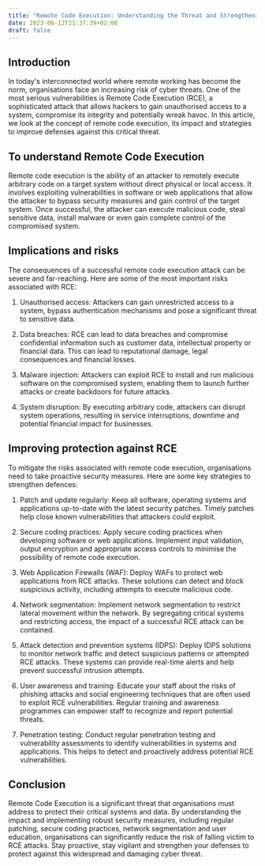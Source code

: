 ```yaml
---
title: "Remote Code Execution: Understanding the Threat and Strengthening Defences"
date: 2023-06-12T21:37:39+02:00
draft: false
---
```


## Introduction

In today's interconnected world where remote working has become the norm, organisations face an increasing risk of cyber threats. One of the most serious vulnerabilities is Remote Code Execution (RCE), a sophisticated attack that allows hackers to gain unauthorised access to a system, compromise its integrity and potentially wreak havoc. In this article, we look at the concept of remote code execution, its impact and strategies to improve defenses against this critical threat.



## To understand Remote Code Execution

Remote code execution is the ability of an attacker to remotely execute arbitrary code on a target system without direct physical or local access. It involves exploiting vulnerabilities in software or web applications that allow the attacker to bypass security measures and gain control of the target system. Once successful, the attacker can execute malicious code, steal sensitive data, install malware or even gain complete control of the compromised system.



## Implications and risks

The consequences of a successful remote code execution attack can be severe and far-reaching. Here are some of the most important risks associated with RCE:



1. Unauthorised access: Attackers can gain unrestricted access to a system, bypass authentication mechanisms and pose a significant threat to sensitive data.



1. Data breaches: RCE can lead to data breaches and compromise confidential information such as customer data, intellectual property or financial data. This can lead to reputational damage, legal consequences and financial losses.



1. Malware injection: Attackers can exploit RCE to install and run malicious software on the compromised system, enabling them to launch further attacks or create backdoors for future attacks.



1. System disruption: By executing arbitrary code, attackers can disrupt system operations, resulting in service interruptions, downtime and potential financial impact for businesses.



## Improving protection against RCE

To mitigate the risks associated with remote code execution, organisations need to take proactive security measures. Here are some key strategies to strengthen defences:



1. Patch and update regularly: Keep all software, operating systems and applications up-to-date with the latest security patches. Timely patches help close known vulnerabilities that attackers could exploit.



1. Secure coding practices: Apply secure coding practices when developing software or web applications. Implement input validation, output encryption and appropriate access controls to minimise the possibility of remote code execution.



1. Web Application Firewalls (WAF): Deploy WAFs to protect web applications from RCE attacks. These solutions can detect and block suspicious activity, including attempts to execute malicious code.



1. Network segmentation: Implement network segmentation to restrict lateral movement within the network. By segregating critical systems and restricting access, the impact of a successful RCE attack can be contained.



1. Attack detection and prevention systems (IDPS): Deploy IDPS solutions to monitor network traffic and detect suspicious patterns or attempted RCE attacks. These systems can provide real-time alerts and help prevent successful intrusion attempts.



1. User awareness and training: Educate your staff about the risks of phishing attacks and social engineering techniques that are often used to exploit RCE vulnerabilities. Regular training and awareness programmes can empower staff to recognize and report potential threats.



1. Penetration testing: Conduct regular penetration testing and vulnerability assessments to identify vulnerabilities in systems and applications. This helps to detect and proactively address potential RCE vulnerabilities.



## Conclusion

Remote Code Execution is a significant threat that organisations must address to protect their critical systems and data. By understanding the impact and implementing robust security measures, including regular patching, secure coding practices, network segmentation and user education, organisations can significantly reduce the risk of falling victim to RCE attacks. Stay proactive, stay vigilant and strengthen your defenses to protect against this widespread and damaging cyber threat.